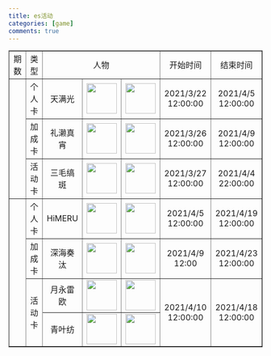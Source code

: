 ```yaml
---
title: es活动
categories: [game]
comments: true
---
```


<html>
	<head>
		<meta charset="utf-8">
		<title></title>
	</head>
	<body>
        <table border="1" style="text-align:center">
            <tr>
				<td>期数</td>
                <td>类型</td>
                <td colspan="3">人物</td>
                <td>开始时间</td>
                <td>结束时间</td>
            </tr>
            <tr>
				<td rowspan="3"></td>
                <td>个人卡</td>
                <td>天满光</td>
                <td><img src="https://starry99.github.io/catbook/assets/img/cat1.jpg" width="60px"></td>
                <td><img src="https://starry99.github.io/catbook/assets/img/cat.jpg" width="60px"></td>
                <td>2021/3/22 12:00:00</td>
                <td>2021/4/5 12:00:00</td>
            </tr>
            <tr>
                <td>加成卡</td>
                <td>礼濑真宵</td>
                <td><img src="https://starry99.github.io/catbook/assets/img/cat1.jpg" width="60px"></td>
                <td><img src="https://starry99.github.io/catbook/assets/img/cat.jpg" width="60px"></td>
                <td>2021/3/26 12:00:00</td>
                <td>2021/4/9 12:00:00</td>
            </tr>
            <tr>
                <td>活动卡</td>
                <td>三毛缟斑</td>
                <td><img src="https://starry99.github.io/catbook/assets/img/cat1.jpg" width="60px"></td>
                <td><img src="https://starry99.github.io/catbook/assets/img/cat.jpg" width="60px"></td>
                <td>2021/3/27 12:00:00</td>
                <td>2021/4/4 22:00:00</td>
            </tr>
            <tr>
				<td rowspan="4"></td>
				<td>个人卡</td>
                <td>HiMERU</td>
                <td><img src="https://starry99.github.io/catbook/assets/img/cat1.jpg" width="60px"></td>
                <td><img src="https://starry99.github.io/catbook/assets/img/cat.jpg" width="60px"></td>
                <td>2021/4/5 12:00:00</td>
                <td>2021/4/19 12:00:00</td>
            </tr>
			<tr>
				<td>加成卡</td>
				<td>深海奏汰</td>
				<td><img src="https://starry99.github.io/catbook/assets/img/cat1.jpg" width="60px"></td>
				<td><img src="https://starry99.github.io/catbook/assets/img/cat.jpg" width="60px"></td>
				<td>2021/4/9 12:00</td>
				<td>2021/4/23 12:00:00</td>
			</tr>
			<tr>
				<td rowspan="2">活动卡</td>
				<td>月永雷欧</td>
				<td><img src="https://starry99.github.io/catbook/assets/img/cat1.jpg" width="60px"></td>
				<td><img src="https://starry99.github.io/catbook/assets/img/cat.jpg" width="60px"></td>
				<td rowspan="2">2021/4/10 12:00:00</td>
				<td rowspan="2">2021/4/18 12:00:00</td>
			</tr>
			<tr>
			    <td>青叶纺</td>
			    <td><img src="https://starry99.github.io/catbook/assets/img/cat1.jpg" width="60px"></td>
			    <td><img src="https://starry99.github.io/catbook/assets/img/cat.jpg" width="60px"></td>
			</tr>
        </table>
	</body>
</html>
